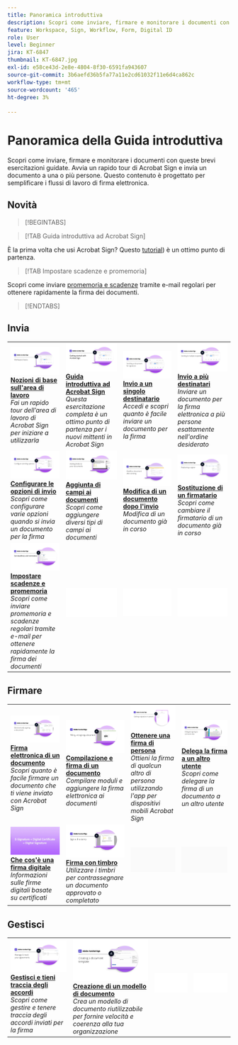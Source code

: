 ```yaml
---
title: Panoramica introduttiva
description: Scopri come inviare, firmare e monitorare i documenti con queste brevi esercitazioni guidate
feature: Workspace, Sign, Workflow, Form, Digital ID
role: User
level: Beginner
jira: KT-6847
thumbnail: KT-6847.jpg
exl-id: e58ce43d-2e8e-4804-8f30-6591fa943607
source-git-commit: 3b6aefd36b5fa77a11e2cd61032f11e6d4ca862c
workflow-type: tm+mt
source-wordcount: '465'
ht-degree: 3%

---
```


# Panoramica della Guida introduttiva

Scopri come inviare, firmare e monitorare i documenti con queste brevi esercitazioni guidate. Avvia un rapido tour di Acrobat Sign e invia un documento a una o più persone. Questo contenuto è progettato per semplificare i flussi di lavoro di firma elettronica.

## Novità

>[!BEGINTABS]

>[!TAB Guida introduttiva ad Acrobat Sign]

È la prima volta che usi Acrobat Sign? Questo [tutorial](new-sender.md)) è un ottimo punto di partenza.

>[!TAB Impostare scadenze e promemoria]

Scopri come inviare [promemoria e scadenze](set-deadlines-reminders.md) tramite e-mail regolari per ottenere rapidamente la firma dei documenti.

>[!ENDTABS]

## Invia

<table style="table-layout:fixed">
<tr>
 <td>
    <a href="quick-tour.md">
      <img alt="Nozioni di base sull’area di lavoro" src="../assets/workspace_1280.png" />
    </a>
    <div>
    <a href="quick-tour.md"><strong>Nozioni di base sull'area di lavoro</strong></a>
    </div>
    <em>Fai un rapido tour dell’area di lavoro di Acrobat Sign per iniziare a utilizzarla</em>
    <br>
  </td>
  <td>
    <a href="new-sender.md">
      <img alt="Guida introduttiva ad Acrobat Sign" src="../assets/gettingstartednew.png" />
    </a>
    <div>
    <a href="new-sender.md"><strong>Guida introduttiva ad Acrobat Sign</strong></a>
    </div>
    <em>Questa esercitazione completa è un ottimo punto di partenza per i nuovi mittenti in Acrobat Sign</em>
    <br>
  </td>
  <td>
    <a href="send-to-single-recipient.md">
      <img alt="Invio a un singolo destinatario" src="../assets/Send-to-single-recipient.png" />
    </a>
    <div>
    <a href="send-to-single-recipient.md"><strong>Invio a un singolo destinatario</strong></a>
    </div>
    <em>Accedi e scopri quanto è facile inviare un documento per la firma</em>
    <br>
  </td>
  <td>
    <a href="send-to-multiple-recipients.md">
      <img alt="Invio a più destinatari" src="../assets/Sending-to-multiple-recipients.png" />
    </a>
    <div>
    <a href="send-to-multiple-recipients.md"><strong>Invio a più destinatari</strong></a>
    </div>
    <em>Inviare un documento per la firma elettronica a più persone esattamente nell'ordine desiderato</em>
    <br>
  </td>
</tr>
<tr>
  <td>
    <a href="sending-options.md">
      <img alt="Configurare le opzioni di invio" src="../assets/Sendingoptions.png" />
    </a>
    <div>
    <a href="sending-options.md"><strong>Configurare le opzioni di invio</strong></a>
    </div>
    <em>Scopri come configurare varie opzioni quando si invia un documento per la firma</em>
    <br>
  </td>
  <td>
    <a href="adding-fields.md">
      <img alt="Aggiunta di campi ai documenti" src="../assets/AddingFields.png" />
    </a>
    <div>
    <a href="adding-fields.md"><strong>Aggiunta di campi ai documenti</strong></a>
    </div>
    <em>Scopri come aggiungere diversi tipi di campi ai documenti</em>
    <br>
  </td>
  <td>
    <a href="modify-in-flight.md">
      <img alt="Modifica di un documento dopo l’invio" src="../assets/Modifying-sending.png" />
    </a>
    <div>
    <a href="modify-in-flight.md"><strong>Modifica di un documento dopo l'invio</strong></a>
    </div>
    <em>Modifica di un documento già in corso</em>
    <br>
  </td>
  <td>
    <a href="replace-signer.md">
      <img alt="Sostituzione di un firmatario" src="../assets/replace-signer.png" />
    </a>
    <div>
    <a href="replace-signer.md"><strong>Sostituzione di un firmatario</strong></a>
    </div>
    <em>Scopri come cambiare il firmatario di un documento già in corso</em>
     <br>
  </td>
</tr>
<tr>
  <td>
      <a href="set-deadlines-reminders.md">
        <img alt="Impostare scadenze e promemoria" src="../assets/Reminders.png" />
      </a>
      <div>
      <a href="set-deadlines-reminders.md"><strong>Impostare scadenze e promemoria</strong></a>
      </div>
      <em>Scopri come inviare promemoria e scadenze regolari tramite e-mail per ottenere rapidamente la firma dei documenti</em>
      <br>
    </td> 
  <td>
      <img alt="Spaziatore" src="../assets/Whitespacer.png" />
      <div>
      <br>
    </td>
    <td>
      <img alt="Spaziatore" src="../assets/Whitespacer.png" />
      <div>
      <br>
    </td>
    <td>
      <img alt="Spaziatore" src="../assets/Whitespacer.png" />
      <div>
      <br>
    </td>
</tr>
</table>

## Firmare

<table style="table-layout:fixed">
<tr>
  <td>
    <a href="electronically-sign-a-document.md">
      <img alt="Firma elettronica di un documento" src="../assets/Electronically-sign.png" />
    </a>
    <div>
    <a href="electronically-sign-a-document.md"><strong>Firma elettronica di un documento</strong></a>
    </div>
    <em>Scopri quanto è facile firmare un documento che ti viene inviato con Acrobat Sign</em>
    <br>
  </td>
  <td>
    <a href="fill-and-sign.md">
      <img alt="Compilazione e firma di un documento" src="../assets/FillandSign.png" />
    </a>
    <div>
    <a href="fill-and-sign.md"><strong>Compilazione e firma di un documento</strong></a>
    </div>
    <em>Compilare moduli e aggiungere la firma elettronica ai documenti</em>
    <br>
  </td>
  <td>
    <a href="sign-in-person.md">
      <img alt="Ottenere una firma di persona" src="../assets/In-person.png" />
    </a>
    <div>
    <a href="sign-in-person.md"><strong>Ottenere una firma di persona</strong></a>
    </div>
    <em>Ottieni la firma di qualcun altro di persona utilizzando l'app per dispositivi mobili Acrobat Sign</em>
    <br>
  </td>
  <td>
    <a href="delegate-signing.md">
      <img alt="Delega la firma a un altro utente" src="../assets/Delegatesigning.png" />
    </a>
    <div>
    <a href="delegate-signing.md"><strong>Delega la firma a un altro utente</strong></a>
    </div>
    <em>Scopri come delegare la firma di un documento a un altro utente</em>
    <br>
  </td>
</tr>
<tr>
  <td>
    <a href="sign-with-a-digital-signature.md">
      <img alt="Che cos’è una firma digitale" src="../assets/Whatisdigsig_1280.jpg" />
    </a>
    <div>
    <a href="sign-with-a-digital-signature.md"><strong>Che cos'è una firma digitale</strong></a>
    </div>
    <em>Informazioni sulle firme digitali basate su certificati</em>
    <br>
  </td>
  <td>
    <a href="sign-with-a-stamp.md">
      <img alt="Firma con timbro" src="../assets/Stamp.png" />
    </a>
    <div>
    <a href="sign-with-a-stamp.md"><strong>Firma con timbro</strong></a>
    </div>
    <em>Utilizzare i timbri per contrassegnare un documento approvato o completato</em>
     <br>
  </td> 
 <td>
    <img alt="Spaziatore" src="../assets/Grayspacer.png" />
    <div>
    <br>
  </td>
  <td>
    <img alt="Spaziatore" src="../assets/Grayspacer.png" />
    <div>
    <br>
  </td>
</tr>  
</table>

## Gestisci

<table style="table-layout:fixed">
<tr>
  <td>
    <a href="manage-and-track.md">
      <img alt="Gestisci e tieni traccia degli accordi" src="../assets/Manage_1280.png" />
    </a>
    <div>
    <a href="manage-and-track.md"><strong>Gestisci e tieni traccia degli accordi</strong></a>
    </div>
    <em>Scopri come gestire e tenere traccia degli accordi inviati per la firma</em>
    <br>
  </td>
  <td>
    <a href="../sign-advanced-users/create-a-template.md">
      <img alt="Creazione di un modello di documento" src="../assets/Template.png" />
    </a>
    <div>
    <a href="../sign-advanced-users/create-a-template.md"><strong>Creazione di un modello di documento</strong></a>
    </div>
    <em>Crea un modello di documento riutilizzabile per fornire velocità e coerenza alla tua organizzazione</em>
    <br>
  </td>
  <td>
    <img alt="Spaziatore" src="../assets/Whitespacer.png" />
    <div>
    <br>
  </td>
  <td>
    <img alt="Spaziatore" src="../assets/Whitespacer.png" />
    <div>
    <br>
  </td>
</tr>
</table>
